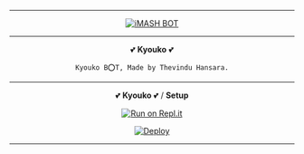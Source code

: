 ----


<div align="center">
<a href="#"><img title="iMASH BOT" src="[![IMG-20210730-WA0018.jpg](https://i.postimg.cc/fTKw4nNV/IMG-20210730-WA0018.jpg)](https://postimg.cc/HVrG5Njm)"></a>
</p>

----


💕 **Kyouko** 💕
```
Kyouko B⭕T, Made by Thevindu Hansara.
```
----

💕 **Kyouko** 💕 / **Setup**

[![Run on Repl.it](https://repl.it/badge/github/phaticusthiccy/WhatsAsenaDuplicated)](https://repl.it/@phaticusthiccy/WhatsAsena-QR)

[![Deploy](https://www.herokucdn.com/deploy/button.svg)](https://heroku.com/deploy?template=https://github.com/ThevinduWA/kyouko)


----

